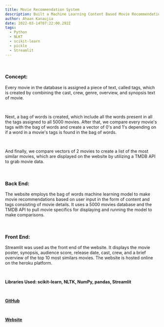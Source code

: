 ```yaml
---
title: Movie Recommendation System
description: Built a Machine Learning Content Based Movie Recommendation System
author: Ahaan Kanaujia
date: 2022-03-14T07:22:00.292Z
tags:
  - Python
  - NLKT
  - scikit-learn
  - pickle
  - Streamlit
---
```

<br>

### Concept:

Every movie in the database is assigned a piece of text, called tags, which is created by combining the cast, crew, genre, overview, and synopsis text of movie. 

<br>

Next, a bag of words is created, which include all the words present in all the tags assigned to all 5000 movies. After that, we compare every movie's tags with the bag of words and create a vector of 0's and 1's depending on if a word in a movie's tags is found in the bag of words. 

<br>

And finally, we compare vectors of 2 movies to create a list of the most similar movies, which are displayed on the website by utilizing a TMDB API to grab movie data. 

<br>

### Back End:

The website employs the bag of words machine learning model to make movie recommendations based on user input in the form of content and tags consisting of movie details. It uses a 5000 movies database and the TMDB API to pull movie specifics for displaying and running the model to make comparisons. 

<br>

### Front End:

Streamlit was used as the front end of the website. It displays the movie poster, synopsis, audience score, release date, cast, crew, and a brief overview of the top 10 most similars movies. The website is hosted online on the heroku platform.

<br>

**Libraries Used: scikit-learn, NLTK, NumPy, pandas, Streamlit**

**<br>**

<strong><u>[GitHub](https://github.com/AhaanKanaujia/Movie-Recommendation-System)

<br>

<strong><u>[Website](https://movies-rec-system-ahaank.herokuapp.com/)